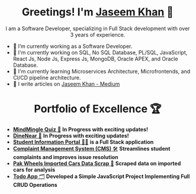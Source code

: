 <h1 align="center">Greetings! I'm <a href="https://linktr.ee/jaseemkhandev">Jaseem Khan</a> 👋</h1>
<p align="center">I am a Software Developer, specializing in Full Stack development with over 3 years of experience.</p>

- 🔭 I’m currently working as a Software Developer.
- 🌱 I'm currently working on SQL, No SQL Database, PL/SQL, JavaScript, React Js, Node Js, Express Js, MongoDB, Oracle APEX, and Oracle Database.
- 🌱 I'm currently learning Microservices Architecture, Microfrontends, and CI/CD pipeline architecture.
- 📝 I write articles on [Jaseem Khan - Medium](https://medium.com/@jaseemkhandev)

<h1 align="center">Portfolio of Excellence 🏆</h1>

- [**MindMingle Quiz** 🔄](https://paws-and-sips-9ytbhzh.gamma.site) **In Progress with exciting updates!**
- [**DineNear** 🍔](https://pup-arazzi-cafe-ri2056m.gamma.site) **In Progress with exciting updates!**
- [**Student Information Portal** 🧑‍🎓](https://github.com/JaseemKhan211/student-info-portal) **is a Full Stack application**
- [**Complaint Management System (CMS)**  🛠️](https://apex.oracle.com/pls/apex/r/jasorcel/complaint-management-system-cms/login) **Streamlines student complaints and improves issue resolution**
- [**Pak Wheels Imported Cars Data Scrap** 🚗](https://github.com/JaseemKhan211/PakWheels-Imported-Cars-DataScrap) **Scraped data on imported cars for analysis**
- [**Todo App** 🗂️](https://jaseemkhan211.github.io/TodoApp) **Developed a Simple JavaScript Project Implementing Full CRUD Operations**

